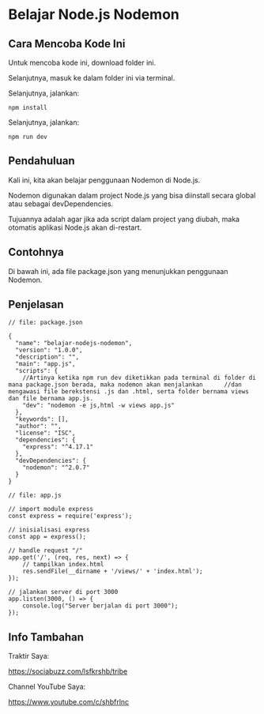# Belajar Node.js Nodemon
## Cara Mencoba Kode Ini

Untuk mencoba kode ini, download folder ini.

Selanjutnya, masuk ke dalam folder ini via terminal.

Selanjutnya, jalankan:

```
npm install
```

Selanjutnya, jalankan:

```
npm run dev
```

## Pendahuluan

Kali ini, kita akan belajar penggunaan Nodemon di Node.js.

Nodemon digunakan dalam project Node.js yang bisa diinstall secara global atau sebagai devDependencies.

Tujuannya adalah agar jika ada script dalam project yang diubah, maka otomatis aplikasi Node.js akan di-restart.

## Contohnya

Di bawah ini, ada file package.json yang menunjukkan penggunaan Nodemon.

## Penjelasan

```
// file: package.json

{
  "name": "belajar-nodejs-nodemon",
  "version": "1.0.0",
  "description": "",
  "main": "app.js",
  "scripts": {
  	//Artinya ketika npm run dev diketikkan pada terminal di folder di mana package.json berada, maka nodemon akan menjalankan 		//dan mengawasi file berekstensi .js dan .html, serta folder bernama views dan file bernama app.js.
    "dev": "nodemon -e js,html -w views app.js"
  },
  "keywords": [],
  "author": "",
  "license": "ISC",
  "dependencies": {
    "express": "^4.17.1"
  },
  "devDependencies": {
    "nodemon": "^2.0.7"
  }
}
```

```
// file: app.js

// import module express
const express = require('express');

// inisialisasi express
const app = express();

// handle request "/"
app.get('/', (req, res, next) => {
    // tampilkan index.html
    res.sendFile(__dirname + '/views/' + 'index.html');
});

// jalankan server di port 3000
app.listen(3000, () => {
    console.log("Server berjalan di port 3000");
});
```

## Info Tambahan

Traktir Saya:

https://sociabuzz.com/lsfkrshb/tribe

Channel YouTube Saya:

https://www.youtube.com/c/shbfrlnc